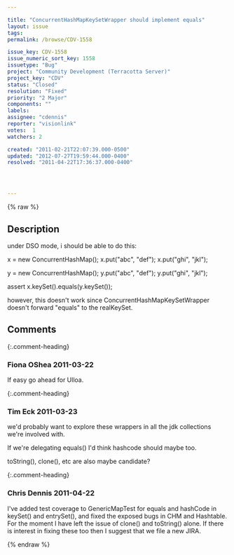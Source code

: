 ```yaml
---

title: "ConcurrentHashMapKeySetWrapper should implement equals"
layout: issue
tags: 
permalink: /browse/CDV-1558

issue_key: CDV-1558
issue_numeric_sort_key: 1558
issuetype: "Bug"
project: "Community Development (Terracotta Server)"
project_key: "CDV"
status: "Closed"
resolution: "Fixed"
priority: "2 Major"
components: ""
labels: 
assignee: "cdennis"
reporter: "visionlink"
votes:  1
watchers: 2

created: "2011-02-21T22:07:39.000-0500"
updated: "2012-07-27T19:59:44.000-0400"
resolved: "2011-04-22T17:36:37.000-0400"




---
```


{% raw %}

## Description

<div markdown="1" class="description">

under DSO mode, i should be able to do this:

x = new ConcurrentHashMap();
x.put("abc", "def");
x.put("ghi", "jkl");

y = new ConcurrentHashMap();
y.put("abc", "def");
y.put("ghi", "jkl");

assert x.keySet().equals(y.keySet());

however, this doesn't work since ConcurrentHashMapKeySetWrapper doesn't forward "equals" to the realKeySet.


</div>

## Comments


{:.comment-heading}
### **Fiona OShea** <span class="date">2011-03-22</span>

<div markdown="1" class="comment">

If easy go ahead for Ulloa.

</div>


{:.comment-heading}
### **Tim Eck** <span class="date">2011-03-23</span>

<div markdown="1" class="comment">

we'd probably want to explore these wrappers in all the jdk collections we're involved with. 

If we're delegating equals() I'd think hashcode should maybe too. 

toString(), clone(), etc are also maybe candidate?


</div>


{:.comment-heading}
### **Chris Dennis** <span class="date">2011-04-22</span>

<div markdown="1" class="comment">

I've added test coverage to GenericMapTest for equals and hashCode in keySet() and entrySet(), and fixed the exposed bugs in CHM and Hashtable.  For the moment I have left the issue of clone() and toString() alone.  If there is interest in fixing these too then I suggest that we file a new JIRA. 

</div>



{% endraw %}
